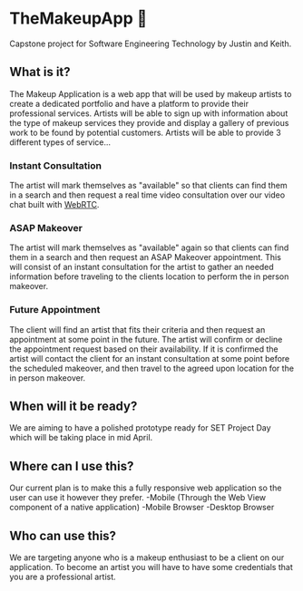 # TheMakeupApp :kiss:
Capstone project for Software Engineering Technology by Justin and Keith.
## What is it?
The Makeup Application is a web app that will be used by makeup artists to create a dedicated portfolio and have a platform to provide their professional services. Artists will be able to sign up with information about the type of makeup services they provide and display a gallery of previous work to be found by potential customers. Artists will be able to provide 3 different types of service...
### Instant Consultation
The artist will mark themselves as "available" so that clients can find them in a search and then request a real time video consultation over our video chat built with [WebRTC](https://webrtc.org/).
### ASAP Makeover
The artist will mark themselves as "available" again so that clients can find them in a search and then request an ASAP Makeover appointment. This will consist of an instant consultation for the artist to gather an needed information before traveling to the clients location to perform the in person makeover.
### Future Appointment
The client will find an artist that fits their criteria and then request an appointment at some point in the future. The artist will confirm or decline the appointment request based on their availability. If it is confirmed the artist will contact the client for an instant consultation at some point before the scheduled makeover, and then travel to the agreed upon location for the in person makeover.
## When will it be ready?
We are aiming to have a polished prototype ready for SET Project Day which will be taking place in mid April.
## Where can I use this?
Our current plan is to make this a fully responsive web application so the user can use it however they prefer.
-Mobile (Through the Web View component of a native application)
-Mobile Browser
-Desktop Browser
## Who can use this?
We are targeting anyone who is a makeup enthusiast to be a client on our application. To become an artist you will have to have some credentials that you are a professional artist.
